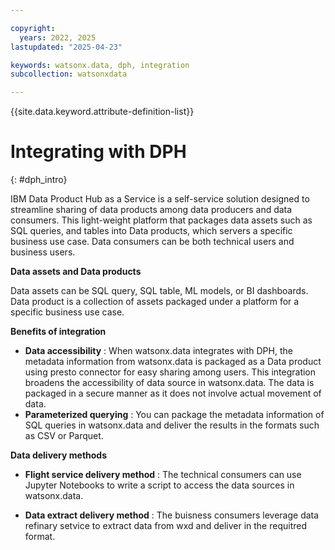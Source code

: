 ```yaml
---

copyright:
  years: 2022, 2025
lastupdated: "2025-04-23"

keywords: watsonx.data, dph, integration
subcollection: watsonxdata

---
```


{{site.data.keyword.attribute-definition-list}}

# Integrating with DPH
{: #dph_intro}

IBM Data Product Hub as a Service is a self-service solution designed to streamline sharing of data products among data producers and data consumers. This light-weight platform that packages data assets such as SQL queries, and tables into Data products, which servers a specific business use case.
Data consumers can be both technical users and business users.

**Data assets and Data products**

Data assets can be SQL query, SQL table, ML models, or BI dashboards.
Data product is a collection of assets packaged under a platform for a specific business use case.

**Benefits of integration**

   * **Data accessibility** : When watsonx.data integrates with DPH, the metadata information from watsonx.data is packaged as a Data product using presto connector for easy sharing among users. This integration broadens the accessibility of data source in watsonx.data. The data is packaged in a secure manner as it does not involve actual movement of data.
   * **Parameterized querying** : You can package the metadata information of SQL queries in watsonx.data and deliver the results in the formats such as CSV or Parquet.

**Data delivery methods**

   * **Flight service delivery method** : The technical consumers can use Jupyter Notebooks to write a script to access the data sources in watsonx.data.

   * **Data extract delivery method** : The buisness consumers leverage data refinary setvice to extract data from wxd and deliver in the requitred format.
